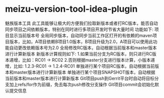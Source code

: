 # meizu-version-tool-idea-plugin
魅族版本工具
此工具能够让极大的方便我们拉取新版本或者打RC版本，能否自动同步项目之间依赖版本，特别在同时进行多项目开发时节省大量时间 
功能如下:
项目显示当前版本号
全局同步版本，自动同步当前工作区打开的有依赖的maven项目版本，比如，A项目依赖B项目1.0版本，B项目升级为2.0，A项目可以使用此功能自动更改依赖版本号为2.0
全局修改RC版本，自动根据当前版本和master版本进行计算新版本 新版本计算规则如下: 1.如果当前分支为RC版本，则只进行RC版本递增，比如：RC01 -> RC02 2.否则根据master分支进行版本计算，小版本递增，比如: 1.2.3-RC01 -> 1.2.4-RC01 
单独进行某个项目RC版本，自动根据当前版本和master版本进行计算新版本
单独进行某个项目SNAPSHOT版本，自动根据当前版本和master版本进行计算新版本
Git项目push到Gerrit平台时自动将目标分支加上refs/for作为前缀，免去每次push修改分支操作
Git项目commit会初始化默认提交信息
